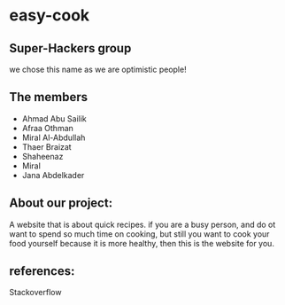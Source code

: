 # easy-cook

## Super-Hackers group 
we chose this name as we are optimistic people!

## The members
+ Ahmad Abu Sailik
+ Afraa Othman
+ Miral Al-Abdullah
+ Thaer Braizat
+ Shaheenaz
+ Miral
+ Jana Abdelkader

## About our project:
A website that is about quick recipes. if you are a busy person, and do ot want to spend so much time on cooking, but still you want to cook your food yourself because it is more healthy, then this is the website for you.

## references: 
Stackoverflow